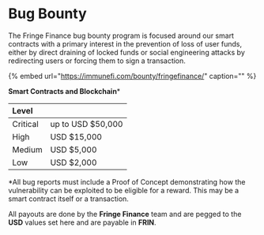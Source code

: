 # Bug Bounty

The Fringe Finance bug bounty program is focused around our smart contracts with a primary interest in the prevention of loss of user funds, either by direct draining of locked funds or social engineering attacks by redirecting users or forcing them to sign a transaction.

{% embed url="https://immunefi.com/bounty/fringefinance/" caption="" %}

**Smart Contracts and Blockchain**\*

| Level |  |
| :--- | :--- |
| Critical | up to USD $50,000 |
| High | USD $15,000 |
| Medium | USD $5,000 |
| Low | USD $2,000 |

\*All bug reports must include a Proof of Concept demonstrating how the vulnerability can be exploited to be eligible for a reward. This may be a smart contract itself or a transaction.



All payouts are done by the **Fringe Finance** team and are pegged to the **USD** values set here and are payable in **FRIN**.
